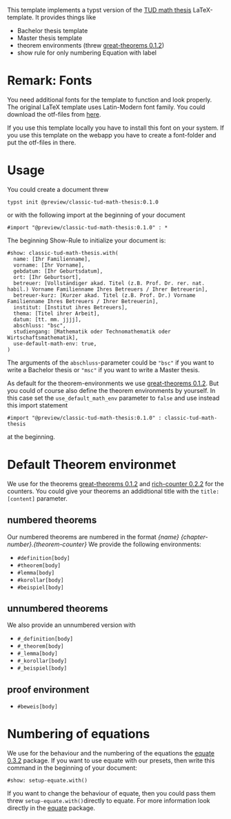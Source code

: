 This template implements a typst version of the [TUD math thesis](https://tu-dresden.de/mn/math/studium/pruefungsaemter/abschlussarbeiten?set_language=en) LaTeX-template. It provides things like
- Bachelor thesis template
- Master thesis template
- theorem environments (threw [great-theorems 0.1.2](https://typst.app/universe/package/great-theorems/0.1.2/))
- show rule for only numbering Equation with label

# Remark: Fonts
You need additional fonts for the template to function and look properly. The original LaTeX template uses Latin-Modern font family. You could download the otf-files from [here](https://www.1001fonts.com/latin-modern-roman-font.html).

If you use this template locally you have to install this font on your system.
If you use this template on the webapp you have to create a font-folder and put the otf-files in there.


# Usage
You could create a document threw
```
typst init @preview/classic-tud-math-thesis:0.1.0
```
or with the following import at the beginning of your document
```typst
#import "@preview/classic-tud-math-thesis:0.1.0" : *
```

The beginning Show-Rule to initialize your document is:
```typst
#show: classic-tud-math-thesis.with(
  name: [Ihr Familienname],
  vorname: [Ihr Vorname],
  gebdatum: [Ihr Geburtsdatum],
  ort: [Ihr Geburtsort],
  betreuer: [Vollständiger akad. Titel (z.B. Prof. Dr. rer. nat. habil.) Vorname Familienname Ihres Betreuers / Ihrer Betreuerin],
  betreuer-kurz: [Kurzer akad. Titel (z.B. Prof. Dr.) Vorname Familienname Ihres Betreuers / Ihrer Betreuerin],
  institut: [Institut ihres Betreuers],
  thema: [Titel ihrer Arbeit],
  datum: [tt. mm. jjjj],
  abschluss: "bsc",
  studiengang: [Mathematik oder Technomathematik oder Wirtschaftsmathematik],
  use-default-math-env: true,
)
```
The arguments of the `abschluss`-parameter could be `"bsc"` if you want to write a Bachelor thesis or `"msc"` if you want to write a Master thesis.

As default for the theorem-environments we use [great-theorems 0.1.2](https://typst.app/universe/package/great-theorems/0.1.2/). But you could of course also define the theorem environments by yourself. In this case set the `use_default_math_env` parameter to `false` and use instead this import statement
```typst
#import "@preview/classic-tud-math-thesis:0.1.0" : classic-tud-math-thesis
```
at the beginning. 

# Default Theorem environmet
We use for the theorems [great-theorems 0.1.2](https://typst.app/universe/package/great-theorems/0.1.2/) and [rich-counter 0.2.2](https://typst.app/universe/package/rich-counters/0.2.2/) for the counters. You could give your theorems an addidtional title with the `title:[content]` parameter.

## numbered theorems
Our numbered theorems are numbered in the format 
_{name} {chapter-number}.{theorem-counter}_ 
We provide the following environments:
- `#definition[body]`
- `#theorem[body]`
- `#lemma[body]`
- `#korollar[body]`
- `#beispiel[body]`

## unnumbered theorems
We also provide an unnumbered version with
- `#_definition[body]`
- `#_theorem[body]`
- `#_lemma[body]`
- `#_korollar[body]`
- `#_beispiel[body]`

## proof environment
- `#beweis[body]`

# Numbering of equations
We use for the behaviour and the numbering of the equations the [equate 0.3.2](https://typst.app/universe/package/equate/0.3.2/) package. If you want to use equate with our presets, then write this command in the beginning of your document:
```typ
#show: setup-equate.with()
```
If you want to change the behaviour of equate, then you could pass them threw `setup-equate.with()`directly to equate. For more information look directly in the [equate](https://typst.app/universe/package/equate/0.3.2/) package.